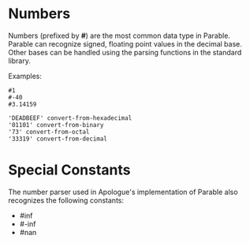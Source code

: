 # Numbers

Numbers (prefixed by **#**) are the most common data type in Parable. Parable can recognize signed, floating point values in the decimal base. Other bases can be handled using the parsing functions in the standard library.

Examples:


    #1
    #-40
    #3.14159
    
    'DEADBEEF' convert-from-hexadecimal
    '01101' convert-from-binary
    '73' convert-from-octal
    '33319' convert-from-decimal


# Special Constants

The number parser used in Apologue's implementation of Parable also recognizes the following constants:

* #inf
* #-inf
* #nan
